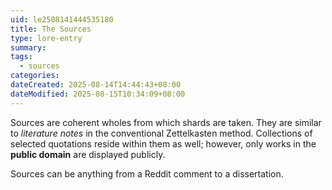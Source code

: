 ```yaml
---
uid: le2508141444535180
title: The Sources
type: lore-entry
summary: 
tags:
  - sources
categories: 
dateCreated: 2025-08-14T14:44:43+08:00
dateModified: 2025-08-15T10:34:09+08:00
---
```

Sources are coherent wholes from which shards are taken. They are similar to *literature notes* in the conventional Zettelkasten method. Collections of selected quotations reside within them as well; however, only works in the **public domain** are displayed publicly.

Sources can be anything from a Reddit comment to a dissertation.